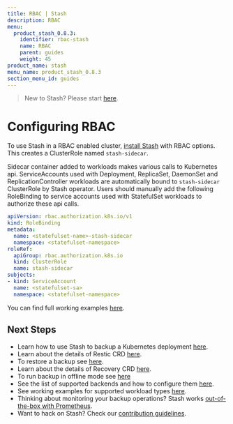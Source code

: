 ```yaml
---
title: RBAC | Stash
description: RBAC
menu:
  product_stash_0.8.3:
    identifier: rbac-stash
    name: RBAC
    parent: guides
    weight: 45
product_name: stash
menu_name: product_stash_0.8.3
section_menu_id: guides
---
```

> New to Stash? Please start [here](/products/stash/0.8.3/concepts/README).

# Configuring RBAC

To use Stash in a RBAC enabled cluster, [install Stash](/products/stash/0.8.3/setup/install) with RBAC options. This creates a ClusterRole named `stash-sidecar`.

Sidecar container added to workloads makes various calls to Kubernetes api. ServiceAccounts used with Deployment, ReplicaSet, DaemonSet and ReplicationController workloads are automatically bound to `stash-sidecar` ClusterRole by Stash operator. Users should manually add the following RoleBinding to service accounts used with StatefulSet workloads to authorize these api calls.

```yaml
apiVersion: rbac.authorization.k8s.io/v1
kind: RoleBinding
metadata:
  name: <statefulset-name>-stash-sidecar
  namespace: <statefulset-namespace>
roleRef:
  apiGroup: rbac.authorization.k8s.io
  kind: ClusterRole
  name: stash-sidecar
subjects:
- kind: ServiceAccount
  name: <statefulset-sa>
  namespace: <statefulset-namespace>
```

You can find full working examples [here](/products/stash/0.8.3/guides/workloads).

## Next Steps

- Learn how to use Stash to backup a Kubernetes deployment [here](/products/stash/0.8.3/guides/backup).
- Learn about the details of Restic CRD [here](/products/stash/0.8.3/concepts/crds/restic).
- To restore a backup see [here](/products/stash/0.8.3/guides/restore).
- Learn about the details of Recovery CRD [here](/products/stash/0.8.3/concepts/crds/recovery).
- To run backup in offline mode see [here](/products/stash/0.8.3/guides/offline_backup)
- See the list of supported backends and how to configure them [here](/products/stash/0.8.3/guides/backends/overview).
- See working examples for supported workload types [here](/products/stash/0.8.3/guides/workloads).
- Thinking about monitoring your backup operations? Stash works [out-of-the-box with Prometheus](/products/stash/0.8.3/guides/monitoring/overview).
- Want to hack on Stash? Check our [contribution guidelines](/products/stash/0.8.3/CONTRIBUTING).
